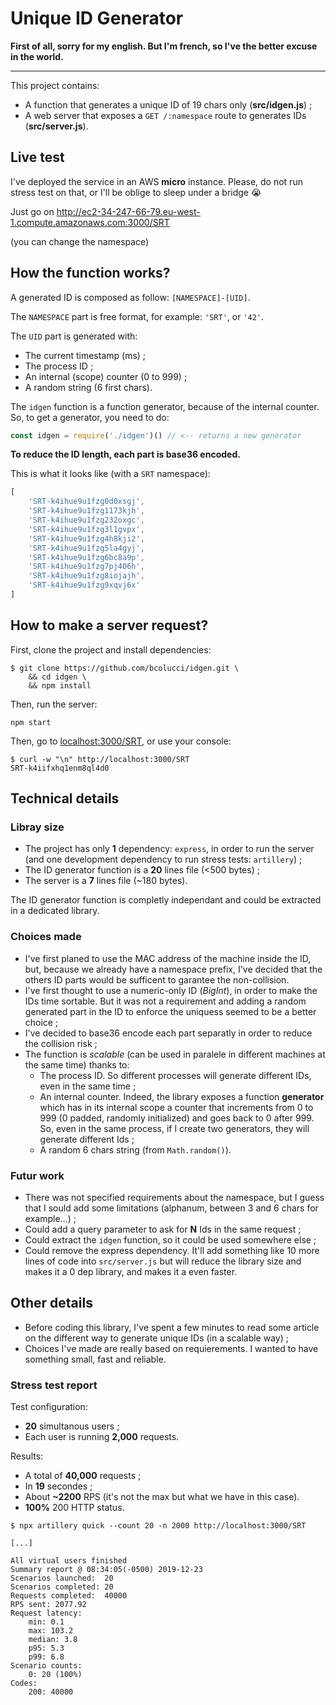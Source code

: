 
# Unique ID Generator

**First of all, sorry for my english. But I'm french, so I've the better excuse in the world.**

---

This project contains:
* A function that generates a unique ID of 19 chars only (**src/idgen.js**) ;
* A web server that exposes a `GET /:namespace` route to generates IDs (**src/server.js**).

## Live test

I've deployed the service in an AWS **micro** instance. Please, do not run stress test on that, or I'll be oblige to sleep under a bridge :sob:

Just go on http://ec2-34-247-66-79.eu-west-1.compute.amazonaws.com:3000/SRT

(you can change the namespace)

## How the function works?

A generated ID is composed as follow: `[NAMESPACE]-[UID]`.

The `NAMESPACE` part is free format, for example: `'SRT'`, or `'42'`.

The `UID` part is generated with:
* The current timestamp (ms) ;
* The process ID ;
* An internal (scope) counter (0 to 999) ;
* A random string (6 first chars).

The `idgen` function is a function generator, because of the internal counter. So, to get a generator, you need to do:

```js
const idgen = require('./idgen')() // <-- returns a new generator
```

**To reduce the ID length, each part is base36 encoded.**

This is what it looks like (with a `SRT` namespace):

```js
[
    'SRT-k4ihue9u1fzg0d0xsgj',
    'SRT-k4ihue9u1fzg1173kjh',
    'SRT-k4ihue9u1fzg232oxgc',
    'SRT-k4ihue9u1fzg3l1gvpx',
    'SRT-k4ihue9u1fzg4h8kji2',
    'SRT-k4ihue9u1fzg5la4gyj',
    'SRT-k4ihue9u1fzg6bc8a9p',
    'SRT-k4ihue9u1fzg7pj406h',
    'SRT-k4ihue9u1fzg8iojajh',
    'SRT-k4ihue9u1fzg9xqvj6x'
]
```

## How to make a server request?

First, clone the project and install dependencies:

    $ git clone https://github.com/bcolucci/idgen.git \
        && cd idgen \
        && npm install

Then, run the server:

    npm start

Then, go to [localhost:3000/SRT](http://localhost:3000/SRT), or use your console:

    $ curl -w "\n" http://localhost:3000/SRT
    SRT-k4iifxhq1enm8ql4d0

## Technical details

### Libray size

* The project has only **1** dependency: `express`, in order to run the server (and one development dependency to run stress tests: `artillery`) ;
* The ID generator function is a **20** lines file (<500 bytes) ;
* The server is a **7** lines file (~180 bytes).

The ID generator function is completly independant and could be extracted in a dedicated library.

### Choices made

* I've first planed to use the MAC address of the machine inside the ID, but, because we already have a namespace prefix, I've decided that the others ID parts would be sufficent to garantee the non-collision.
* I've first thought to use a numeric-only ID (*BigInt*), in order to make the IDs time sortable. But it was not a requirement and adding a random generated part in the ID to enforce the uniquess seemed to be a better choice ;
* I've decided to base36 encode each part separatly in order to reduce the collision risk ;
* The function is *scalable* (can be used in paralele in different machines at the same time) thanks to:
    * The process ID. So different processes will generate different IDs, even in the same time ;
    * An internal counter. Indeed, the library exposes a function **generator** which has in its internal scope a counter that increments from 0 to 999 (0 padded, randomly initialized) and goes back to 0 after 999. So, even in the same process, if I create two generators, they will generate different Ids ;
    * A random 6 chars string (from `Math.random()`).

### Futur work

* There was not specified requirements about the namespace, but I guess that I sould add some limitations (alphanum, between 3 and 6 chars for example...) ;
* Could add a query parameter to ask for **N** Ids in the same request ;
* Could extract the `idgen` function, so it could be used somewhere else ;
* Could remove the express dependency. It'll add something like 10 more lines of code into `src/server.js` but will reduce the library size and makes it a 0 dep library, and makes it a even faster.

## Other details

* Before coding this library, I've spent a few minutes to read some article on the different way to generate unique IDs (in a scalable way) ;
* Choices I've made are really based on requierements. I wanted to have something small, fast and reliable.

### Stress test report

Test configuration:
* **20** simultanous users ;
* Each user is running **2,000** requests.

Results:
* A total of **40,000** requests ;
* In **19** secondes ;
* About **~2200** RPS (it's not the max but what we have in this case).
* **100%** 200 HTTP status.

```
$ npx artillery quick --count 20 -n 2000 http://localhost:3000/SRT

[...]

All virtual users finished
Summary report @ 08:34:05(-0500) 2019-12-23
Scenarios launched:  20
Scenarios completed: 20
Requests completed:  40000
RPS sent: 2077.92
Request latency:
    min: 0.1
    max: 103.2
    median: 3.8
    p95: 5.3
    p99: 6.8
Scenario counts:
    0: 20 (100%)
Codes:
    200: 40000
```
